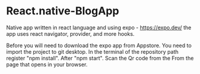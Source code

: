 # React.native-BlogApp
Native app written in react language and using expo - https://expo.dev/ 
the app uses react navigator, provider, and more hooks.

Before you will need to download the expo app from Appstore.
You need to import the project to git desktop.
In the terminal of the repository path register "npm install".
After "npm start".
Scan the Qr code from the From the page that opens in your browser.
